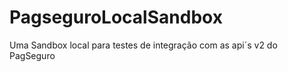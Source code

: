 PagseguroLocalSandbox
=====================

Uma Sandbox local para testes de integração com as api´s v2 do PagSeguro
